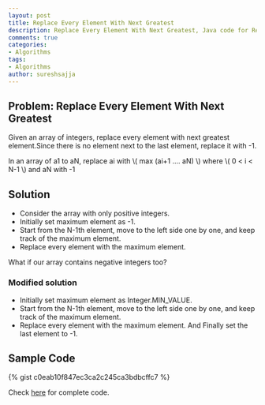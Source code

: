 ```yaml
---
layout: post
title: Replace Every Element With Next Greatest
description: Replace Every Element With Next Greatest, Java code for Replace Every Element With Next Greatest, Algorithm for replacing every element With Next Greatest
comments: true
categories:
- Algorithms
tags:
- Algorithms
author: sureshsajja
---
```


## Problem: Replace Every Element With Next Greatest

Given an array of integers, replace every element with next greatest element.Since there is no element next to the last element, replace it with -1.

In an array of a1 to aN, replace ai with \\( max (ai+1 …. aN) \\) where  \\( 0 < i < N-1 \\) and aN with -1


## Solution

* Consider the array with only positive integers. 
* Initially set maximum element as -1. 
* Start from the N-1th element, move to the left side one by one, and keep track of the maximum element. 
* Replace every element with the maximum element.

What if our array contains negative integers too?

### Modified solution

* Initially set maximum element as Integer.MIN_VALUE. 
* Start from the N-1th element, move to the left side one by one, and keep track of the maximum element. 
* Replace every element with the maximum element. And Finally set the last element to -1.

## Sample Code

{% gist c0eab10f847ec3ca2c245ca3bdbcffc7 %}


Check [here](https://github.com/sureshsajja/CodingProblems/blob/master/src/main/java/com/coderevisited/arrays/ReplaceWithNextGreatest.java) for complete code.